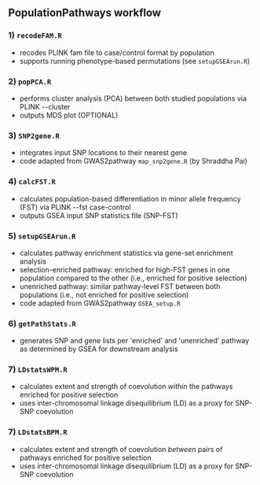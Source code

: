 ## PopulationPathways workflow

### 1) `recodeFAM.R`
* recodes PLINK fam file to case/control format by population
* supports running phenotype-based permutations (see `setupGSEArun.R`)

### 2) `popPCA.R`
* performs cluster analysis (PCA) between both studied populations via PLINK
--cluster
* outputs MDS plot (OPTIONAL)

### 3) `SNP2gene.R`
* integrates input SNP locations to their nearest gene
* code adapted from GWAS2pathway `map_snp2gene.R` (by Shraddha Pai)

### 4) `calcFST.R`
* calculates population-based differentiation in minor allele frequency (FST)
via PLINK --fst case-control
* outputs GSEA input SNP statistics file (SNP-FST)

### 5) `setupGSEArun.R`
* calculates pathway enrichment statistics via gene-set enrichment analysis
* selection-enriched pathway: enriched for high-FST genes in one population
compared to the other (i.e., enriched for positive selection)
* unenriched pathway: similar pathway-level FST between both populations
(i.e., not enriched for positive selection)
* code adapted from GWAS2pathway `GSEA_setup.R`

### 6) `getPathStats.R`
* generates SNP and gene lists per 'enriched' and 'unenriched' pathway as
determined by GSEA for downstream analysis

### 7) `LDstatsWPM.R`
* calculates extent and strength of coevolution *within* the pathways enriched
for positive selection
* uses inter-chromosomal linkage disequilibrium (LD) as a proxy for SNP-SNP
coevolution

### 7) `LDstatsBPM.R`
* calculates extent and strength of coevolution *between* pairs of pathways
enriched for positive selection
* uses inter-chromosomal linkage disequilibrium (LD) as a proxy for SNP-SNP
coevolution
